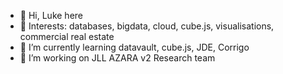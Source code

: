 - 👋 Hi, Luke here
- 👀 Interests:  databases, bigdata, cloud, cube.js, visualisations, commercial real estate
- 🌱 I’m currently learning datavault, cube.js, JDE, Corrigo  
- 💞️ I’m working on JLL AZARA v2 Research team


<!---
lukejll/lukejll is a ✨ special ✨ repository because its `README.md` (this file) appears on your GitHub profile.
You can click the Preview link to take a look at your changes.
--->
